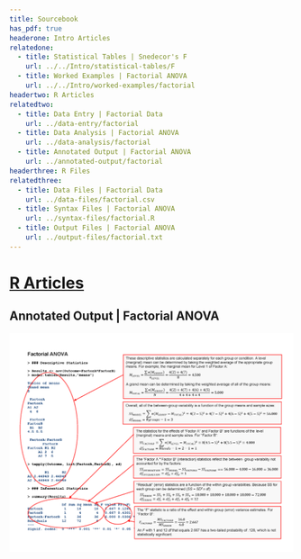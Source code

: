 ```yaml
---
title: Sourcebook
has_pdf: true
headerone: Intro Articles
relatedone:
  - title: Statistical Tables | Snedecor's F
    url: ../../Intro/statistical-tables/F
  - title: Worked Examples | Factorial ANOVA
    url: ../../Intro/worked-examples/factorial
headertwo: R Articles
relatedtwo:
  - title: Data Entry | Factorial Data
    url: ../data-entry/factorial
  - title: Data Analysis | Factorial ANOVA
    url: ../data-analysis/factorial
  - title: Annotated Output | Factorial ANOVA
    url: ../annotated-output/factorial
headerthree: R Files
relatedthree:
  - title: Data Files | Factorial Data
    url: ../data-files/factorial.csv
  - title: Syntax Files | Factorial ANOVA
    url: ../syntax-files/factorial.R
  - title: Output Files | Factorial ANOVA
    url: ../output-files/factorial.txt
---
```


# [R Articles](../index.md)

## Annotated Output | Factorial ANOVA

<p align="center"><kbd><img src="factorial.png"></kbd></p>
